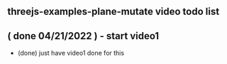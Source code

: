 ## threejs-examples-plane-mutate video todo list

## ( done 04/21/2022 ) - start video1
* (done) just have video1 done for this
